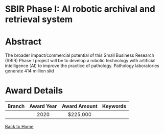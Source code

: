 
SBIR Phase I: AI robotic archival and retrieval system
======================================================

# Abstract


The broader impact/commercial potential of this Small Business Research (SBIR) Phase I project will be to develop a robotic technology with artificial intelligence (AI) to improve the practice of pathology. Pathology laboratories generate 414 million slid  

# Award Details

|Branch|Award Year|Award Amount|Keywords|
| :---: | :---: | :---: | :---: |
||2020|$225,000||
  
  


[Back to Home](https://github.com/chrischow/dod_sbir_awards/Reports/JT/#615)